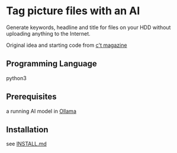 # Tag picture files with an AI 

Generate keywords, headline and title for files on your HDD without uploading anything to the Internet.

Original idea and starting code from [c't magazine](ct.de/y9ey)

## Programming Language

python3

## Prerequisites

a running AI model in [Ollama](https://ollama.com/)

## Installation

see [INSTALL.md](./INSTALL.md)
